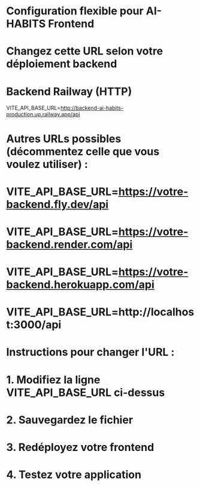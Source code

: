 # Configuration flexible pour AI-HABITS Frontend
# Changez cette URL selon votre déploiement backend

# Backend Railway (HTTP)
VITE_API_BASE_URL=http://backend-ai-habits-production.up.railway.app/api

# Autres URLs possibles (décommentez celle que vous voulez utiliser) :
# VITE_API_BASE_URL=https://votre-backend.fly.dev/api
# VITE_API_BASE_URL=https://votre-backend.render.com/api
# VITE_API_BASE_URL=https://votre-backend.herokuapp.com/api
# VITE_API_BASE_URL=http://localhost:3000/api

# Instructions pour changer l'URL :
# 1. Modifiez la ligne VITE_API_BASE_URL ci-dessus
# 2. Sauvegardez le fichier
# 3. Redéployez votre frontend
# 4. Testez votre application
